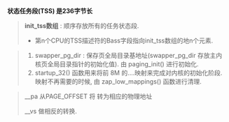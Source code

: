 **状态任务段(TSS) 是236字节长**

> **init_tss数组** : 顺序存放所有的任务状态段.
>
> - 第n个CPU的TSS描述符的Bass字段指向init_tss数组的地n个元素.

> 1. swapper_pg_dir : 保存页全局目录基地址(swapper_pg_dir 存放主内核页全局目录指针的初始化值). 由 paging_init() 进行初始化.
> 2. startup_32() 函数用来将前 8M 的....映射来完成对内核的初始化阶段.映射不再需要的时候, 由 zap_low_mappings()  函数进行清理.

> __pa 从PAGE_OFFSET 将  转为相应的物理地址
>
> __vs 做相反的转换.

